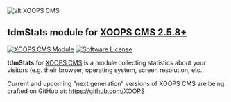 ![alt XOOPS CMS](https://xoops.org/images/logoXoops4GithubRepository.png)
## tdmStats module for  [XOOPS CMS 2.5.8+](https://xoops.org)
[![XOOPS CMS Module](https://img.shields.io/badge/XOOPS%20CMS-Module-blue.svg)](https://xoops.org)
[![Software License](https://img.shields.io/badge/license-GPL-brightgreen.svg?style=flat)](LICENSE)

**tdmStats** for [XOOPS CMS](https://xoops.org) is a module collecting statistics about your visitors (e.g. their browser, operating system, screen resolution, etc..

Current and upcoming "next generation" versions of XOOPS CMS are being crafted on GitHub at: https://github.com/XOOPS
